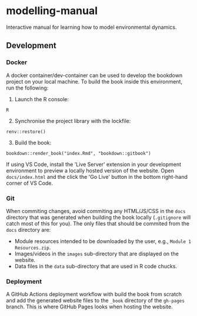 # modelling-manual
Interactive manual for learning how to model environmental dynamics.

## Development 

### Docker 

A docker container/dev-container can be used to develop the bookdown project on
your local machine. To build the book inside this environment, run the 
following:

1) Launch the R console:

```
R
```

2) Synchronise the project library with the lockfile:

```
renv::restore()
```

3) Build the book:

```
bookdown::render_book("index.Rmd", "bookdown::gitbook")
```

If using VS Code, install the 'Live Server' extension in your development 
environment to preview a locally hosted version of the website. Open 
`docs/index.html` and the click the 'Go Live' button in the bottom right-hand 
corner of VS Code.

### Git

When commiting changes, avoid commiting any HTML/JS/CSS in the `docs` directory
that was generated when building the book locally (`.gitignore` will catch most 
of this for you). The only files that should be commited from the `docs` 
directory are:

- Module resources intended to be downloaded by the user, e.g.,
`Module 1 Resources.zip`.
- Images/videos in the `images` sub-directory that are displayed on the website.
- Data files in the `data` sub-directory that are used in R code chucks.

### Deployment

A GitHub Actions deployment workflow with build the book from scratch and add 
the generated website files to the `_book` directory of the `gh-pages` branch.
This is where GitHub Pages looks when hosting the website.